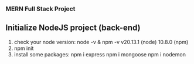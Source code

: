 ### MERN Full Stack Project

## Initialize NodeJS project (back-end)
1. check your node version: node -v    & npm -v
    v20.13.1 (node)
    10.8.0 (npm)
2. npm init
3. install some packages: 
    npm i express
    npm i mongoose
    npm i nodemon
    

